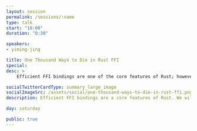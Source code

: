 ```yaml
---
layout: session
permalink: /sessions/:name
type: talk
start: "16:00"
duration: "0:30"

speakers:
- yiming-jing

title: One Thousand Ways to Die in Rust FFI
special:
desc: >
    Efficient FFI bindings are one of the core features of Rust; however dereferencing raw pointers, conversion between Rust and C types, memory allocation, ..., all could possibly go wrong in FFI code and undermine the memory safety guarantee of Rust. The Rustonomicon and a few previous talks at RustFest discuss the topic of Rust FFI; but overlook the challenges in writing correct and safe FFI code. In this talk, we discuss a taxonomy of common pitfalls in Rust FFI with real-world examples. Moreover, we will review relevant principles and share our approach to effectively avoid the pitfalls.

socialTwitterCardType: summary_large_image
socialImageSrc: /assets/social/one-thousand-ways-to-die-in-rust-ffi.png
description: Efficient FFI bindings are a core features of Rust. We will discuss a taxonomy of common pitfalls in Rust FFI with real-world examples and review our approach to effectively avoid them.

day: saturday

public: true
---
```

